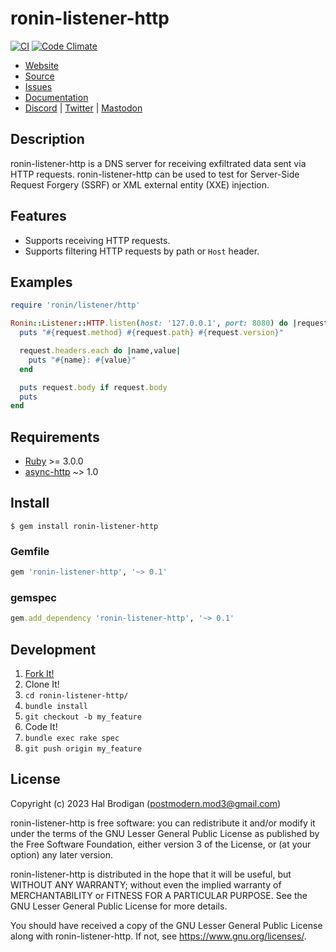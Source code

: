 # ronin-listener-http

[![CI](https://github.com/ronin-rb/ronin-listener-http/actions/workflows/ruby.yml/badge.svg)](https://github.com/ronin-rb/ronin-listener-http/actions/workflows/ruby.yml)
[![Code Climate](https://codeclimate.com/github/ronin-rb/ronin-listener-http.svg)](https://codeclimate.com/github/ronin-rb/ronin-listener-http)

* [Website](https://ronin-rb.dev/)
* [Source](https://github.com/ronin-rb/ronin-listener-http)
* [Issues](https://github.com/ronin-rb/ronin-listener-http/issues)
* [Documentation](https://ronin-rb.dev/docs/ronin-listener-http)
* [Discord](https://discord.gg/6WAb3PsVX9) |
  [Twitter](https://twitter.com/ronin_rb) |
  [Mastodon](https://infosec.exchange/@ronin_rb)

## Description

ronin-listener-http is a DNS server for receiving exfiltrated data sent via HTTP
requests. ronin-listener-http can be used to test for Server-Side Request
Forgery (SSRF) or XML external entity (XXE) injection.

## Features

* Supports receiving HTTP requests.
* Supports filtering HTTP requests by path or `Host` header.

## Examples

```ruby
require 'ronin/listener/http'

Ronin::Listener::HTTP.listen(host: '127.0.0.1', port: 8080) do |request|
  puts "#{request.method} #{request.path} #{request.version}"

  request.headers.each do |name,value|
    puts "#{name}: #{value}"
  end

  puts request.body if request.body
  puts
end
```

## Requirements

* [Ruby] >= 3.0.0
* [async-http] ~> 1.0

## Install

```shell
$ gem install ronin-listener-http
```

### Gemfile

```ruby
gem 'ronin-listener-http', '~> 0.1'
```

### gemspec

```ruby
gem.add_dependency 'ronin-listener-http', '~> 0.1'
```

## Development

1. [Fork It!](https://github.com/ronin-rb/ronin-listener-http/fork)
2. Clone It!
3. `cd ronin-listener-http/`
4. `bundle install`
5. `git checkout -b my_feature`
6. Code It!
7. `bundle exec rake spec`
8. `git push origin my_feature`

## License

Copyright (c) 2023 Hal Brodigan (postmodern.mod3@gmail.com)

ronin-listener-http is free software: you can redistribute it and/or modify
it under the terms of the GNU Lesser General Public License as published
by the Free Software Foundation, either version 3 of the License, or
(at your option) any later version.

ronin-listener-http is distributed in the hope that it will be useful,
but WITHOUT ANY WARRANTY; without even the implied warranty of
MERCHANTABILITY or FITNESS FOR A PARTICULAR PURPOSE.  See the
GNU Lesser General Public License for more details.

You should have received a copy of the GNU Lesser General Public License
along with ronin-listener-http.  If not, see <https://www.gnu.org/licenses/>.

[Ruby]: https://www.ruby-lang.org
[async-http]: https://github.com/socketry/async-http#readme
